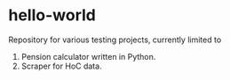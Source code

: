 # hello-world
 Repository for various testing projects, currently limited to
 
 1. Pension calculator written in Python.
 2. Scraper for HoC data.

